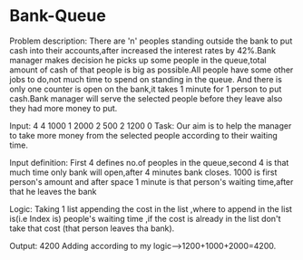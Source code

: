 # Bank-Queue
Problem description:
            There are 'n' peoples standing outside the bank to put cash into their accounts,after increased the interest rates by 42%.Bank manager makes decision he picks up some people in the queue,total amount of cash of that people is big as possible.All people have some other jobs to do,not much time to spend on standing in the queue.
            And there is only one counter is open on the bank,it takes 1 minute for 1 person to put cash.Bank manager will serve the selected people before they leave also they had more money to put.
      
Input:
4 4
1000 1
2000 2
500 2
1200 0
Task:
      Our aim is to help the manager to take more money from the selected people according to their waiting time.
  
Input definition:
            First 4 defines no.of peoples in the queue,second 4 is that much time only bank will open,after 4 minutes bank closes.
            1000 is first person's amount and after space 1 minute is that person's waiting time,after that he leaves the bank
            
 Logic:
          Taking 1 list appending the cost in the list ,where to append in the list is(i.e Index is) people's waiting time ,if the cost is already in the list don't take that cost (that person leaves tha bank).
                      
 Output:
        4200
 Adding according to my logic-->1200+1000+2000=4200.

